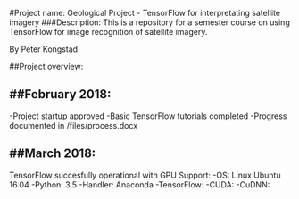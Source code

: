 #Project name: Geological Project - TensorFlow for interpretating satellite imagery
###Description: This is a repository for a semester course on using TensorFlow for image recognition of satellite imagery.

By Peter Kongstad

##Project overview:

##February 2018:
----------------------------------------------------
-Project startup approved
-Basic TensorFlow tutorials completed
-Progress documented in /files/process.docx


##March 2018:
----------------------------------------------------
TensorFlow succesfully operational with GPU Support:
-OS: Linux Ubuntu 16.04
-Python: 3.5
-Handler: Anaconda
-TensorFlow:
-CUDA: 
-CuDNN:


